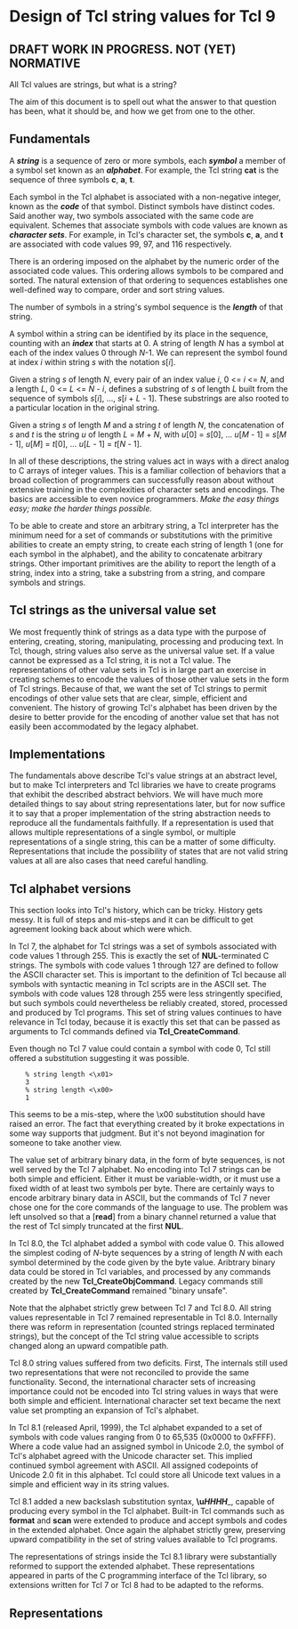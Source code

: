 # Design of Tcl string values for Tcl 9

## DRAFT WORK IN PROGRESS. NOT (YET) NORMATIVE

All Tcl values are strings, but what is a string?

The aim of this document is to spell out what the answer to that question
has been, what it should be, and how we get from one to the other.

## Fundamentals

A ***string*** is a sequence of zero or more symbols, each ***symbol***
a member of a symbol set known as an ***alphabet***.  For example, the
Tcl string **cat** is the sequence of three symbols **c**, **a**, **t**.

Each symbol in the Tcl alphabet is associated with a non-negative integer,
known as the ***code*** of that symbol.  Distinct symbols have distinct
codes.  Said another way, two symbols associated with the same code are
equivalent.  Schemes that associate symbols with code values are known
as ***character sets***.  For example, in Tcl's character set, the
symbols **c**, **a**, and **t** are associated with code
values 99, 97, and 116 respectively.

There is an ordering imposed on the alphabet by the numeric order of
the associated code values.  This ordering allows symbols to be compared
and sorted.  The natural extension of that ordering to sequences
establishes one well-defined way to compare, order and sort string values.

The number of symbols in a string's symbol sequence is the ***length***
of that string.  

A symbol within a string can be identified by its place in the sequence,
counting with an ***index*** that starts at 0.  A string of length *N*
has a symbol at each of the index values 0 through *N*-1.  We can
represent the symbol found at index *i* within string *s* with the
notation *s*[*i*].

Given a string *s* of length *N*, every pair of an index
value *i*, 0 <= *i* <= *N*, and a length *L*, 0 <= *L* <= *N* - *i*,
defines a substring of *s* of length *L* built from the sequence
of symbols *s*[*i*], ..., *s*[*i* + *L* - 1]. These substrings are also
rooted to a particular location in the original string.

Given a string *s* of length *M* and a string *t* of length *N*, the
concatenation of *s* and *t* is the string *u* of length *L* = *M* + *N*,
with *u*[0] = *s*[0], ... *u*[*M* - 1] = *s*[*M* - 1],
*u*[*M*] = *t*[0], ... *u*[*L* - 1] = *t*[*N* - 1].

In all of these descriptions, the string values act in ways with a
direct analog to C arrays of integer values.  This is a familiar collection
of behaviors that a broad collection of programmers can successfully reason
about without extensive training in the complexities of character
sets and encodings.  The basics are accessible to even novice programmers.
*Make the easy things easy; make the harder things possible.*

To be able to create and store an arbitrary string, a Tcl interpreter has
the minimum need for a set of commands or substitutions with the primitive
abilities to create an empty string, to create each string of length 1
(one for each symbol in the alphabet), and the ability to concatenate
arbitrary strings.  Other important primitives are the ability to report
the length of a string, index into a string, take a substring from a
string, and compare symbols and strings.  

## Tcl strings as the universal value set

We most frequently think of strings as a data type with the purpose of
entering, creating, storing, manipulating, processing and producing
text.  In Tcl, though, string values also serve as the universal value
set.  If a value cannot be expressed as a Tcl string, it is not a Tcl value.
The representations of other value sets in Tcl is in large part an exercise
in creating schemes to encode the values of those other value sets in
the form of Tcl strings.  Because of that, we want the set of Tcl strings
to permit encodings of other value sets that are clear, simple, efficient
and convenient.  The history of growing Tcl's alphabet has been driven by
the desire to better provide for the encoding of another value set that
has not easily been accommodated by the legacy alphabet.

## Implementations

The fundamentals above describe Tcl's value strings at an abstract level,
but to make Tcl interpreters and Tcl libraries we have to create programs 
that exhibit the described abstract behviors.  We will have much more
detailed things to say about string representations later, but for now
suffice it to say that a proper implementation of the string abstraction
needs to reproduce all the fundamentals faithfully.  If a representation
is used that allows multiple representations of a single symbol, or
multiple representations of a single string, this can be a matter of
some difficulty.  Representations that include the possibility of states
that are not valid string values at all are also cases that need
careful handling.

## Tcl alphabet versions

This section looks into Tcl's history, which can be tricky.  History gets
messy.  It is full of steps and mis-steps and it can be difficult to get
agreement looking back about which were which.

In Tcl 7, the alphabet for Tcl strings was a set of symbols associated
with code values 1 through 255.  This is exactly the set
of **NUL**-terminated C strings.  The symbols with code values 1 through 127
are defined to follow the ASCII character set.  This is important to the
definition of Tcl because all symbols with syntactic meaning in Tcl scripts
are in the ASCII set.  The symbols with code values 128 through 255 were
less stringently specified, but such symbols could nevertheless be reliably
created, stored, processed and produced by Tcl programs.  This set of
string values continues to have relevance in Tcl today, because it is
exactly this set that can be passed as arguments to Tcl commands defined
via **Tcl_CreateCommand**.

Even though no Tcl 7 value could contain a symbol with code 0, Tcl still
offered a substitution suggesting it was possible.
```
	% string length <\x01>
	3
	% string length <\x00>
	1
```
This seems to be a mis-step, where the \\x00 substitution should have
raised an error.  The fact that everything created by it broke expectations
in some way supports that judgment.  But it's not beyond imagination for
someone to take another view.

The value set of arbitrary binary data, in the form of byte sequences,
is not well served by the Tcl 7 alphabet.  No encoding into Tcl 7 strings
can be both simple and efficient.  Either it must be variable-width, or
it must use a fixed width of at least two symbols per byte.  There are
certainly ways to encode arbitrary binary data in ASCII, but the commands
of Tcl 7 never chose one for the core commands of the language to use.
The problem was left unsolved so that a [**read**] from a binary channel returned a value that the rest of Tcl
simply truncated at the first **NUL**.

In Tcl 8.0, the Tcl alphabet added a symbol with code value 0.  This allowed
the simplest coding of *N*-byte sequences by a string of length *N* with
each symbol determined by the code given by the byte value.  Aribtrary
binary data could be stored in Tcl variables, and processed by any
commands created by the new **Tcl_CreateObjCommand**.  Legacy commands
still created by **Tcl_CreateCommand** remained "binary unsafe".

Note that the alphabet strictly grew between Tcl 7 and Tcl 8.0.  All string
values representable in Tcl 7 remained representable in Tcl 8.0.  Internally
there was reform in representation (counted strings replaced terminated
strings), but the concept of the Tcl string value accessible to scripts
changed along an upward compatible path.

Tcl 8.0 string values suffered from two deficits.  First, The internals
still used two representations that were not reconciled to provide the
same functionality.  Second, the international character sets of 
increasing importance could not be encoded into Tcl string values in
ways that were both simple and efficient.  International character set text
became the next value set prompting an expansion of Tcl's alphabet.

In Tcl 8.1 (released April, 1999), the Tcl alphabet expanded to a set of
symbols with code values ranging from 0 to 65,535 (0x0000 to 0xFFFF).
Where a code value had an assigned symbol in Unicode 2.0, the symbol of
Tcl's alphabet agreed with the Unicode character set.  This implied
continued symbol agreement with ASCII.  All assigned codepoints of
Unicode 2.0 fit in this alphabet.  Tcl could store all Unicode text values
in a simple and efficient way in its string values.

Tcl 8.1 added a new backslash substitution syntax, **\\u**___HHHH____,
capable of producing every symbol in the Tcl alphabet.  Built-in Tcl
commands such as **format** and **scan** were extended to produce and
accept symbols and codes in the extended alphabet.  Once again the alphabet
strictly grew, preserving upward compatibility in the set of string values
available to Tcl programs.

The representations of strings inside the Tcl 8.1 library were 
substantially reformed to support the extended alphabet.  These
representations appeared in parts of the C programming interface
of the Tcl library, so extensions written for Tcl 7 or Tcl 8 had
to be adapted to the reforms.






## Representations




